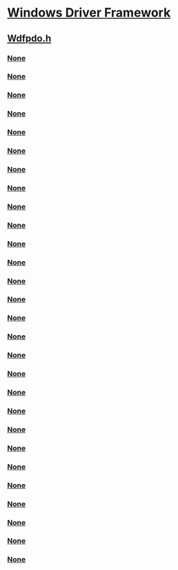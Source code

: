 # [Windows Driver Framework](../_wdf/index.md)
## [Wdfpdo.h](index.md)
### [None](../wdfpdo/nc-wdfpdo-evt_wdf_device_disable_wake_at_bus.md)
### [None](../wdfpdo/nc-wdfpdo-evt_wdf_device_eject.md)
### [None](../wdfpdo/nc-wdfpdo-evt_wdf_device_enable_wake_at_bus.md)
### [None](../wdfpdo/nc-wdfpdo-evt_wdf_device_reported_missing.md)
### [None](../wdfpdo/nc-wdfpdo-evt_wdf_device_resource_requirements_query.md)
### [None](../wdfpdo/nc-wdfpdo-evt_wdf_device_set_lock.md)
### [None](../wdfpdo/nf-wdfpdo-wdfpdoaddejectionrelationsphysicaldevice.md)
### [None](../wdfpdo/nf-wdfpdo-wdfpdoclearejectionrelationsdevices.md)
### [None](../wdfpdo/nf-wdfpdo-wdfpdogetparent.md)
### [None](../wdfpdo/nf-wdfpdo-wdfpdoinitaddcompatibleid.md)
### [None](../wdfpdo/nf-wdfpdo-wdfpdoinitadddevicetext.md)
### [None](../wdfpdo/nf-wdfpdo-wdfpdoinitaddhardwareid.md)
### [None](../wdfpdo/nf-wdfpdo-wdfpdoinitallocate.md)
### [None](../wdfpdo/nf-wdfpdo-wdfpdoinitallowforwardingrequesttoparent.md)
### [None](../wdfpdo/nf-wdfpdo-wdfpdoinitassigncontainerid.md)
### [None](../wdfpdo/nf-wdfpdo-wdfpdoinitassigndeviceid.md)
### [None](../wdfpdo/nf-wdfpdo-wdfpdoinitassigninstanceid.md)
### [None](../wdfpdo/nf-wdfpdo-wdfpdoinitassignrawdevice.md)
### [None](../wdfpdo/nf-wdfpdo-wdfpdoinitsetdefaultlocale.md)
### [None](../wdfpdo/nf-wdfpdo-wdfpdoinitseteventcallbacks.md)
### [None](../wdfpdo/nf-wdfpdo-wdfpdomarkmissing.md)
### [None](../wdfpdo/nf-wdfpdo-wdfpdoremoveejectionrelationsphysicaldevice.md)
### [None](../wdfpdo/nf-wdfpdo-wdfpdorequesteject.md)
### [None](../wdfpdo/nf-wdfpdo-wdfpdoretrieveaddressdescription.md)
### [None](../wdfpdo/nf-wdfpdo-wdfpdoretrieveidentificationdescription.md)
### [None](../wdfpdo/nf-wdfpdo-wdfpdoupdateaddressdescription.md)
### [None](../wdfpdo/nf-wdfpdo-wdf_pdo_event_callbacks_init.md)
### [None](../wdfpdo/ns-wdfpdo-_wdf_pdo_event_callbacks.md)
